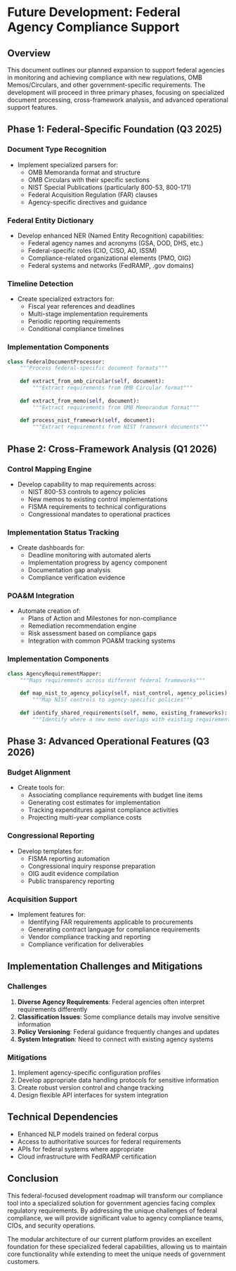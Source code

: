 # Future Development: Federal Agency Compliance Support

## Overview

This document outlines our planned expansion to support federal agencies in monitoring and achieving compliance with new regulations, OMB Memos/Circulars, and other government-specific requirements. The development will proceed in three primary phases, focusing on specialized document processing, cross-framework analysis, and advanced operational support features.

## Phase 1: Federal-Specific Foundation (Q3 2025)

### Document Type Recognition
- Implement specialized parsers for:
  - OMB Memoranda format and structure
  - OMB Circulars with their specific sections
  - NIST Special Publications (particularly 800-53, 800-171)
  - Federal Acquisition Regulation (FAR) clauses
  - Agency-specific directives and guidance

### Federal Entity Dictionary
- Develop enhanced NER (Named Entity Recognition) capabilities:
  - Federal agency names and acronyms (GSA, DOD, DHS, etc.)
  - Federal-specific roles (CIO, CISO, AO, ISSM)
  - Compliance-related organizational elements (PMO, OIG)
  - Federal systems and networks (FedRAMP, .gov domains)

### Timeline Detection
- Create specialized extractors for:
  - Fiscal year references and deadlines
  - Multi-stage implementation requirements
  - Periodic reporting requirements
  - Conditional compliance timelines

### Implementation Components
```python
class FederalDocumentProcessor:
    """Process federal-specific document formats"""
    
    def extract_from_omb_circular(self, document):
        """Extract requirements from OMB Circular format"""
        
    def extract_from_memo(self, document):
        """Extract requirements from OMB Memorandum format"""
        
    def process_nist_framework(self, document):
        """Extract requirements from NIST framework documents"""
```

## Phase 2: Cross-Framework Analysis (Q1 2026)

### Control Mapping Engine
- Develop capability to map requirements across:
  - NIST 800-53 controls to agency policies
  - New memos to existing control implementations
  - FISMA requirements to technical configurations
  - Congressional mandates to operational practices

### Implementation Status Tracking
- Create dashboards for:
  - Deadline monitoring with automated alerts
  - Implementation progress by agency component
  - Documentation gap analysis
  - Compliance verification evidence

### POA&M Integration
- Automate creation of:
  - Plans of Action and Milestones for non-compliance
  - Remediation recommendation engine
  - Risk assessment based on compliance gaps
  - Integration with common POA&M tracking systems

### Implementation Components
```python
class AgencyRequirementMapper:
    """Maps requirements across different federal frameworks"""
    
    def map_nist_to_agency_policy(self, nist_control, agency_policies):
        """Map NIST controls to agency-specific policies"""
        
    def identify_shared_requirements(self, memo, existing_frameworks):
        """Identify where a new memo overlaps with existing requirements"""
```

## Phase 3: Advanced Operational Features (Q3 2026)

### Budget Alignment
- Create tools for:
  - Associating compliance requirements with budget line items
  - Generating cost estimates for implementation
  - Tracking expenditures against compliance activities
  - Projecting multi-year compliance costs

### Congressional Reporting
- Develop templates for:
  - FISMA reporting automation
  - Congressional inquiry response preparation
  - OIG audit evidence compilation
  - Public transparency reporting

### Acquisition Support
- Implement features for:
  - Identifying FAR requirements applicable to procurements
  - Generating contract language for compliance requirements
  - Vendor compliance tracking and reporting
  - Compliance verification for deliverables

## Implementation Challenges and Mitigations

### Challenges
1. **Diverse Agency Requirements**: Federal agencies often interpret requirements differently
2. **Classification Issues**: Some compliance details may involve sensitive information
3. **Policy Versioning**: Federal guidance frequently changes and updates
4. **System Integration**: Need to connect with existing agency systems

### Mitigations
1. Implement agency-specific configuration profiles
2. Develop appropriate data handling protocols for sensitive information
3. Create robust version control and change tracking
4. Design flexible API interfaces for system integration

## Technical Dependencies

- Enhanced NLP models trained on federal corpus
- Access to authoritative sources for federal requirements
- APIs for federal systems where appropriate
- Cloud infrastructure with FedRAMP certification

## Conclusion

This federal-focused development roadmap will transform our compliance tool into a specialized solution for government agencies facing complex regulatory requirements. By addressing the unique challenges of federal compliance, we will provide significant value to agency compliance teams, CIOs, and security operations.

The modular architecture of our current platform provides an excellent foundation for these specialized federal capabilities, allowing us to maintain core functionality while extending to meet the unique needs of government customers.
